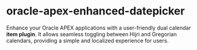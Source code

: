 # oracle-apex-enhanced-datepicker

Enhance your Oracle APEX applications with a user-friendly dual calendar **item plugin**. It allows seamless toggling between Hijri and Gregorian calendars, providing a simple and localized experience for users.
